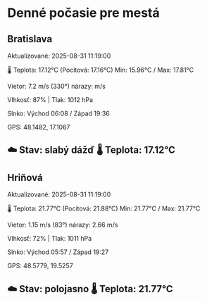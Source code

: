 ﻿# Denné počasie pre mestá

## Bratislava
Aktualizované: 2025-08-31 11:19:00

🌡️ Teplota: 17.12°C 
(Pocitová: 17.16°C)
Min: 15.96°C / Max: 17.81°C

Vietor: 7.2 m/s    (330°) 
nárazy:  m/s

Vlhkosť: 87% | Tlak: 1012 hPa

Slnko: Východ 06:08 / Západ 19:36

GPS: 48.1482, 17.1067

☁️ Stav: slabý dážď        🌡️ Teplota: 17.12°C
---

## Hriňová
Aktualizované: 2025-08-31 11:19:00

🌡️ Teplota: 21.77°C 
(Pocitová: 21.88°C)
Min: 21.77°C / Max: 21.77°C

Vietor: 1.15 m/s (83°)
nárazy: 2.66 m/s

Vlhkosť: 72% | Tlak: 1011 hPa

Slnko: Východ 05:57 / Západ 19:27

GPS: 48.5779, 19.5257

☁️ Stav: polojasno        🌡️ Teplota: 21.77°C
---
